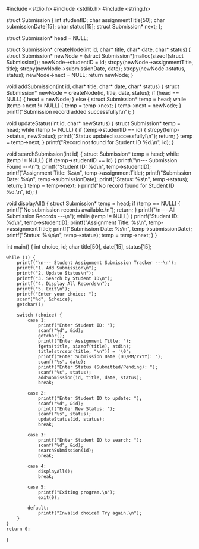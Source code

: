#include <stdio.h>
#include <stdlib.h>
#include <string.h>

struct Submission {
    int studentID;
    char assignmentTitle[50];
    char submissionDate[15];
    char status[15];
    struct Submission* next;
};

struct Submission* head = NULL;

struct Submission* createNode(int id, char* title, char* date, char* status) {
    struct Submission* newNode = (struct Submission*)malloc(sizeof(struct Submission));
    newNode->studentID = id;
    strcpy(newNode->assignmentTitle, title);
    strcpy(newNode->submissionDate, date);
    strcpy(newNode->status, status);
    newNode->next = NULL;
    return newNode;
}

void addSubmission(int id, char* title, char* date, char* status) {
    struct Submission* newNode = createNode(id, title, date, status);
    if (head == NULL) {
        head = newNode;
    } else {
        struct Submission* temp = head;
        while (temp->next != NULL) {
            temp = temp->next;
        }
        temp->next = newNode;
    }
    printf("Submission record added successfully!\n");
}

void updateStatus(int id, char* newStatus) {
    struct Submission* temp = head;
    while (temp != NULL) {
        if (temp->studentID == id) {
            strcpy(temp->status, newStatus);
            printf("Status updated successfully!\n");
            return;
        }
        temp = temp->next;
    }
    printf("Record not found for Student ID %d.\n", id);
}

void searchSubmission(int id) {
    struct Submission* temp = head;
    while (temp != NULL) {
        if (temp->studentID == id) {
            printf("\n--- Submission Found ---\n");
            printf("Student ID: %d\n", temp->studentID);
            printf("Assignment Title: %s\n", temp->assignmentTitle);
            printf("Submission Date: %s\n", temp->submissionDate);
            printf("Status: %s\n", temp->status);
            return;
        }
        temp = temp->next;
    }
    printf("No record found for Student ID %d.\n", id);
}

void displayAll() {
    struct Submission* temp = head;
    if (temp == NULL) {
        printf("No submission records available.\n");
        return;
    }
    printf("\n--- All Submission Records ---\n");
    while (temp != NULL) {
        printf("Student ID: %d\n", temp->studentID);
        printf("Assignment Title: %s\n", temp->assignmentTitle);
        printf("Submission Date: %s\n", temp->submissionDate);
        printf("Status: %s\n\n", temp->status);
        temp = temp->next;
    }
}

int main() {
    int choice, id;
    char title[50], date[15], status[15];

    while (1) {
        printf("\n--- Student Assignment Submission Tracker ---\n");
        printf("1. Add Submission\n");
        printf("2. Update Status\n");
        printf("3. Search by Student ID\n");
        printf("4. Display All Records\n");
        printf("5. Exit\n");
        printf("Enter your choice: ");
        scanf("%d", &choice);
        getchar();

        switch (choice) {
            case 1:
                printf("Enter Student ID: ");
                scanf("%d", &id);
                getchar();
                printf("Enter Assignment Title: ");
                fgets(title, sizeof(title), stdin);
                title[strcspn(title, "\n")] = '\0';
                printf("Enter Submission Date (DD/MM/YYYY): ");
                scanf("%s", date);
                printf("Enter Status (Submitted/Pending): ");
                scanf("%s", status);
                addSubmission(id, title, date, status);
                break;

            case 2:
                printf("Enter Student ID to update: ");
                scanf("%d", &id);
                printf("Enter New Status: ");
                scanf("%s", status);
                updateStatus(id, status);
                break;

            case 3:
                printf("Enter Student ID to search: ");
                scanf("%d", &id);
                searchSubmission(id);
                break;

            case 4:
                displayAll();
                break;

            case 5:
                printf("Exiting program.\n");
                exit(0);

            default:
                printf("Invalid choice! Try again.\n");
        }
    }
    return 0;
}

